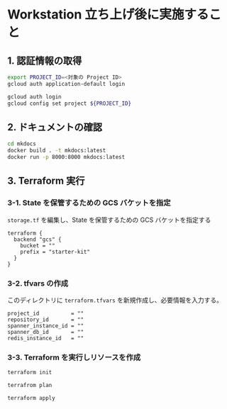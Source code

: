 # Workstation 立ち上げ後に実施すること

## 1. 認証情報の取得
```bash
export PROJECT_ID=<対象の Project ID>
gcloud auth application-default login

gcloud auth login
gcloud config set project ${PROJECT_ID}
```

## 2. ドキュメントの確認

```bash
cd mkdocs
docker build . -t mkdocs:latest
docker run -p 8000:8000 mkdocs:latest
```


## 3. Terraform 実行
### 3-1. State を保管するための GCS バケットを指定
`storage.tf` を編集し、State を保管するための GCS バケットを指定する
```
terraform {
  backend "gcs" {
    bucket = ""
    prefix = "starter-kit"
  }
}
```

### 3-2. tfvars の作成
このディレクトリに `terraform.tfvars` を新規作成し、必要情報を入力する。
```
project_id          = ""
repository_id       = ""
spanner_instance_id = ""
spanner_db_id       = ""
redis_instance_id   = ""
```

### 3-3. Terraform を実行しリソースを作成
```bash
terraform init

terrafrom plan

terraform apply
```